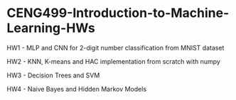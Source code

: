 # CENG499-Introduction-to-Machine-Learning-HWs

HW1 - MLP and CNN for 2-digit number classification from MNIST dataset

HW2 - KNN, K-means and HAC implementation from scratch with numpy

HW3 - Decision Trees and SVM  

HW4 - Naive Bayes and Hidden Markov Models
